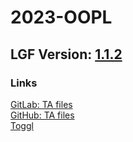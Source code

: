 # 2023-OOPL  

## LGF Version: [1.1.2](https://github.com/ntut-xuan/LeistungsstarkesGameFramework/releases/tag/v1.1.2)


### Links  
[GitLab: TA files](http://140.124.183.78/gitlab/109000000/oopl2023s/-/tree/master)  
[GitHub: TA files](https://github.com/ntut-xuan/OOPL2023s)  
[Toggl](https://toggl.com/track)  

